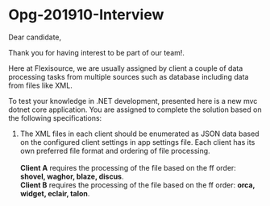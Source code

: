 # Opg-201910-Interview

Dear candidate,

Thank you for having interest to be part of our team!.

Here at Flexisource, we are usually assigned by client a couple of data processing tasks from multiple sources such as database including data from files like XML.

To test your knowledge in .NET development, presented here is a new mvc dotnet core application. You are assigned to complete the solution based on the following specifications:

1. The XML files in each client should be enumerated as JSON data based on the configured client settings in app settings file. 
Each client has its own preferred file format and ordering of file processing.<br><br>
**Client A** requires the processing of the file based on the ff order: **shovel, waghor, blaze, discus**.<br>
**Client B** requires the processing of the file based on the ff order: **orca, widget, eclair, talon**.


